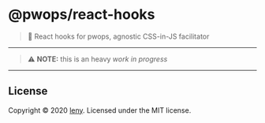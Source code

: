 # @pwops/react-hooks

> 🍃 React hooks for pwops, agnostic CSS-in-JS facilitator

* * *

> ⚠️ **NOTE:** this is an heavy *work in progress*

* * *

## License

Copyright © 2020 [leny](https://leny.me).
Licensed under the MIT license.